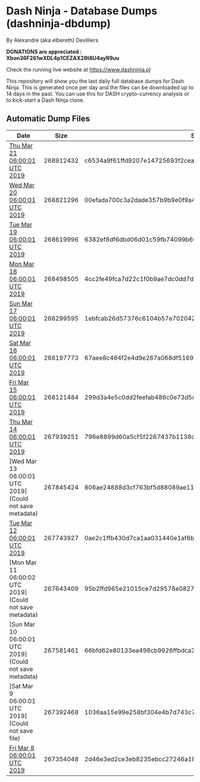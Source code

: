 # Dash Ninja - Database Dumps (dashninja-dbdump)
By Alexandre (aka elbereth) Devilliers

**DONATIONS are appreciated : Xbon36F261wXDL4p1CEZAX28t8U4ayR9uu**

Check the running live website at https://www.dashninja.pl

This repository will show you the last daily full database dumps for Dash Ninja. This is generated once per day and the files can be downloaded up to 14 days in the past.
You can use this for DASH crypto-currency analysis or to kick-start a Dash Ninja clone.


## Automatic Dump Files
| Date | Size | SHA256 |
|--|--|--|
| [Thu Mar 21 06:00:01 UTC 2019](https://transfer.sh/aWgVk/dashninja-dbdump-20190321070001.tar.bz2) | 268912432 | c6534a9f61ffd9207e14725693f2cea6c783317b8c7d9a63227e2712dce527cd | 
| [Wed Mar 20 06:00:01 UTC 2019](https://transfer.sh/PqOd1/dashninja-dbdump-20190320070001.tar.bz2) | 268821296 | 00efada700c3a2dade357b9b9e0f9a45e6d4585a19129a76c412a1c11d2f0b96 | 
| [Tue Mar 19 06:00:01 UTC 2019](https://transfer.sh/xZSaL/dashninja-dbdump-20190319070001.tar.bz2) | 268619996 | 6382ef8df6dbd06d01c59fb74099b606de45ae0b07e5cc651b80db71ce2b44ab | 
| [Mon Mar 18 06:00:01 UTC 2019](https://transfer.sh/pTLsF/dashninja-dbdump-20190318070001.tar.bz2) | 268498505 | 4cc2fe49fca7d22c1f0b9ae7dc0dd7dc1a19f25dd6baba0d0c274fc6fb7c6b4e | 
| [Sun Mar 17 06:00:01 UTC 2019](https://transfer.sh/15GGqy/dashninja-dbdump-20190317070001.tar.bz2) | 268299595 | 1ebfcab26d57376c6104b57e702042ddb6c11235e8ce354da807e0c6ac25f00c | 
| [Sat Mar 16 06:00:01 UTC 2019](https://transfer.sh/kmSLd/dashninja-dbdump-20190316070001.tar.bz2) | 268197773 | 67aee8c464f2e4d9e287a068df5169ee375276af6f6ef057941ff009389ca9d1 | 
| [Fri Mar 15 06:00:01 UTC 2019]() | 268121484 | 299d3a4e5c0dd2feefab486c0e73d5ca85bfdc26121b66e6638862915689eba8 | 
| [Thu Mar 14 06:00:01 UTC 2019](https://transfer.sh/11nbtL/dashninja-dbdump-20190314070001.tar.bz2) | 267939251 | 796e8899d60a5cf5f2267437b1138d9405a4a48ac8456b5d21c482689ccd383e | 
| [Wed Mar 13 06:00:01 UTC 2019](Could not save metadata) | 267845424 | 806ae24888d3cf763bf5d88089ae111a0bc4734ed662abb35fcbc0ee6e859d19 | 
| [Tue Mar 12 06:00:01 UTC 2019]() | 267743927 | 0ae2c1ffb430d7ca1aa031440e1af6b465162d1388a587b80f3dbe2667fefe76 | 
| [Mon Mar 11 06:00:02 UTC 2019](Could not save metadata) | 267643409 | 95b2ffd965e21015ce7d29578e08273da653627586a546ab4cf10deeea58f7b1 | 
| [Sun Mar 10 06:00:01 UTC 2019](Could not save metadata) | 267581461 | 66bfd62e80133ea498cb9926ffbdca3fa13153412c3c05f126fb800675216823 | 
| [Sat Mar  9 06:00:01 UTC 2019](Could not save file) | 267392468 | 1036aa15e99e258bf304e4b7d743c728359f6c72ca40372b2f087a59ff9d9612 | 
| [Fri Mar  8 06:00:01 UTC 2019](https://transfer.sh/K339T/dashninja-dbdump-20190308070001.tar.bz2) | 267354048 | 2d46e3ed2ce3eb8235ebcc27246a18cb2570ef83042873de605cceb0d92c1cb6 | 
